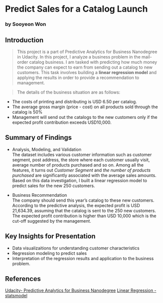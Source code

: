 # Predict Sales for a Catalog Launch
### by Sooyeon Won 

## Introduction

> This project is a part of Predictive Analytics for Business Nanodegree in Udacity. In this project, I analyze a business problem in the mail-order catalog business. I am tasked with predicting how much money the company can expect to earn from sending out a catalog to new customers. This task involves building  a **linear regression model** and applying the results in order to provide a recommendation to management.

> The details of the business situation are as follows: 
- The costs of printing and distributing is USD 6.50 per catalog.
- The average gross margin (price - cost) on all products sold through the catalog is 50%
- Management will send out the catalogs to the new customers only if the expected profit contribution exceeds USD10,000. 

## Summary of Findings
- Analysis, Modeling, and Validation <br>
The dataset includes various customer information such as customer segment, post address, the store where each customer usually visit, average number of products purchased and so on. Among all the features, it turns out _Customer Segment_ and _the number of products purchased_ are significantly associated with the average sales amounts. Based on this data investigation, I built a linear regression model to predict sales for the new 250 customers. 

- Business Recommendation <br>
The company should send this year’s catalog to these new customers. According to the predictive analysis, the expected profit is  USD 21,634.39, assuming that the catalog is sent to the 250 new customers. The expected profit contribution is higher than USD 10,000 which is the cut-off suggested by the management. 

## Key Insights for Presentation
- Data visualizaitions for understanding customer characteristics
- Regression modeling to predict sales 
- Interpretation of the regression results and application to the business problem.

## References
[Udacity- Predictive Analytics for Business Nanodegree](https://www.udacity.com/course/predictive-analytics-for-business-nanodegree--nd008)
[Linear Regression - statsmodel](https://www.statsmodels.org/dev/regression.html)
